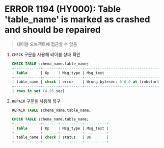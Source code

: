ERROR 1194 (HY000): Table 'table_name' is marked as crashed and should be repaired
===
>테이블 오브젝트에 접근할 수 없음

1. `CHECK` 구문을 사용해 테이블 상태 확인
    ```sql
    CHECK TABLE schema_name.table_name;
    +------------+-------+----------+---------------------------------------------+
    | Table      | Op    | Msg_type | Msg_text                                    |
    +------------+-------+----------+---------------------------------------------+
    | table_name | check | error    | Wrong bytesec: 0-0-0 at linkstart: 50002080 |
    +------------+-------+----------+---------------------------------------------+
    1 rows in set (4.95 sec)
    ```

1. `REPAIR` 구문을 사용해 복구
    ```sql
    REPAIR TABLE schema_name.table_name;

    CHECK TABLE schema_name.table_name;
    +------------+-------+----------+----------+
    | Table      | Op    | Msg_type | Msg_text |
    +------------+-------+----------+----------+
    | table_name | check | status   | OK       |
    +------------+-------+----------+----------+
    ```
